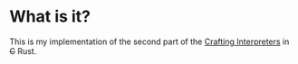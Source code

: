 # What is it?
This is my implementation of the second part of the [Crafting Interpreters](https://craftinginterpreters.com/) in <strike>C</strike> Rust.
